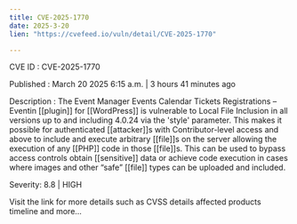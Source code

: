 ```yaml
---
title: CVE-2025-1770
date: 2025-3-20
lien: "https://cvefeed.io/vuln/detail/CVE-2025-1770"

---
```


CVE ID : CVE-2025-1770

Published :  March 20
2025
6:15 a.m. | 3 hours
41 minutes ago

Description : The Event Manager
Events Calendar
Tickets
Registrations – Eventin [[plugin]] for  [[WordPress]] is vulnerable to Local File Inclusion in all versions up to
and including
4.0.24 via the 'style' parameter. This makes it possible for authenticated [[attacker]]s
with Contributor-level access and above
to include and execute arbitrary [[file]]s on the server
allowing the execution of any [[PHP]] code in those [[file]]s. This can be used to bypass access controls
obtain [[sensitive]] data
or achieve code execution in cases where images and other “safe” [[file]] types can be uploaded and included.

Severity: 8.8 | HIGH

Visit the link for more details
such as CVSS details
affected products
timeline
and more...
